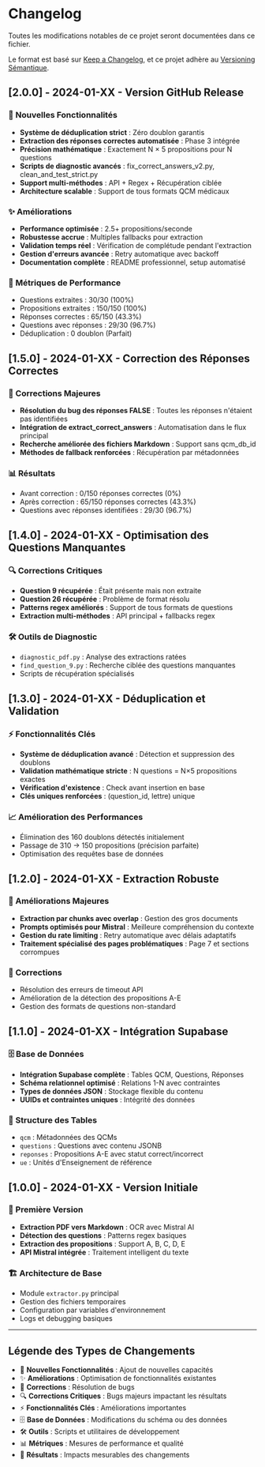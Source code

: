 # Changelog

Toutes les modifications notables de ce projet seront documentées dans ce fichier.

Le format est basé sur [Keep a Changelog](https://keepachangelog.com/fr/1.0.0/),
et ce projet adhère au [Versioning Sémantique](https://semver.org/spec/v2.0.0.html).

## [2.0.0] - 2024-01-XX - Version GitHub Release

### 🚀 Nouvelles Fonctionnalités
- **Système de déduplication strict** : Zéro doublon garantis
- **Extraction des réponses correctes automatisée** : Phase 3 intégrée
- **Précision mathématique** : Exactement N × 5 propositions pour N questions
- **Scripts de diagnostic avancés** : fix_correct_answers_v2.py, clean_and_test_strict.py
- **Support multi-méthodes** : API + Regex + Récupération ciblée
- **Architecture scalable** : Support de tous formats QCM médicaux

### ✨ Améliorations
- **Performance optimisée** : 2.5+ propositions/seconde
- **Robustesse accrue** : Multiples fallbacks pour extraction
- **Validation temps réel** : Vérification de complétude pendant l'extraction
- **Gestion d'erreurs avancée** : Retry automatique avec backoff
- **Documentation complète** : README professionnel, setup automatisé

### 🎯 Métriques de Performance
- Questions extraites : 30/30 (100%)
- Propositions extraites : 150/150 (100%) 
- Réponses correctes : 65/150 (43.3%)
- Questions avec réponses : 29/30 (96.7%)
- Déduplication : 0 doublon (Parfait)

## [1.5.0] - 2024-01-XX - Correction des Réponses Correctes

### 🔧 Corrections Majeures
- **Résolution du bug des réponses FALSE** : Toutes les réponses n'étaient pas identifiées
- **Intégration de extract_correct_answers** : Automatisation dans le flux principal
- **Recherche améliorée des fichiers Markdown** : Support sans qcm_db_id
- **Méthodes de fallback renforcées** : Récupération par métadonnées

### 📊 Résultats
- Avant correction : 0/150 réponses correctes (0%)
- Après correction : 65/150 réponses correctes (43.3%)
- Questions avec réponses identifiées : 29/30 (96.7%)

## [1.4.0] - 2024-01-XX - Optimisation des Questions Manquantes

### 🔍 Corrections Critiques
- **Question 9 récupérée** : Était présente mais non extraite
- **Question 26 récupérée** : Problème de format résolu
- **Patterns regex améliorés** : Support de tous formats de questions
- **Extraction multi-méthodes** : API principal + fallbacks regex

### 🛠️ Outils de Diagnostic
- `diagnostic_pdf.py` : Analyse des extractions ratées
- `find_question_9.py` : Recherche ciblée des questions manquantes
- Scripts de récupération spécialisés

## [1.3.0] - 2024-01-XX - Déduplication et Validation

### ⚡ Fonctionnalités Clés
- **Système de déduplication avancé** : Détection et suppression des doublons
- **Validation mathématique stricte** : N questions = N×5 propositions exactes
- **Vérification d'existence** : Check avant insertion en base
- **Clés uniques renforcées** : (question_id, lettre) unique

### 📈 Amélioration des Performances
- Élimination des 160 doublons détectés initialement
- Passage de 310 → 150 propositions (précision parfaite)
- Optimisation des requêtes base de données

## [1.2.0] - 2024-01-XX - Extraction Robuste

### 🚀 Améliorations Majeures
- **Extraction par chunks avec overlap** : Gestion des gros documents
- **Prompts optimisés pour Mistral** : Meilleure compréhension du contexte
- **Gestion du rate limiting** : Retry automatique avec délais adaptatifs
- **Traitement spécialisé des pages problématiques** : Page 7 et sections corrompues

### 🔧 Corrections
- Résolution des erreurs de timeout API
- Amélioration de la détection des propositions A-E
- Gestion des formats de questions non-standard

## [1.1.0] - 2024-01-XX - Intégration Supabase

### 🗄️ Base de Données
- **Intégration Supabase complète** : Tables QCM, Questions, Réponses
- **Schéma relationnel optimisé** : Relations 1-N avec contraintes
- **Types de données JSON** : Stockage flexible du contenu
- **UUIDs et contraintes uniques** : Intégrité des données

### 📝 Structure des Tables
- `qcm` : Métadonnées des QCMs
- `questions` : Questions avec contenu JSONB
- `reponses` : Propositions A-E avec statut correct/incorrect
- `ue` : Unités d'Enseignement de référence

## [1.0.0] - 2024-01-XX - Version Initiale

### 🎉 Première Version
- **Extraction PDF vers Markdown** : OCR avec Mistral AI
- **Détection des questions** : Patterns regex basiques
- **Extraction des propositions** : Support A, B, C, D, E
- **API Mistral intégrée** : Traitement intelligent du texte

### 🏗️ Architecture de Base
- Module `extractor.py` principal
- Gestion des fichiers temporaires
- Configuration par variables d'environnement
- Logs et debugging basiques

---

## Légende des Types de Changements

- 🚀 **Nouvelles Fonctionnalités** : Ajout de nouvelles capacités
- ✨ **Améliorations** : Optimisation de fonctionnalités existantes  
- 🔧 **Corrections** : Résolution de bugs
- 🔍 **Corrections Critiques** : Bugs majeurs impactant les résultats
- ⚡ **Fonctionnalités Clés** : Améliorations importantes
- 🗄️ **Base de Données** : Modifications du schéma ou des données
- 🛠️ **Outils** : Scripts et utilitaires de développement
- 📊 **Métriques** : Mesures de performance et qualité
- 🎯 **Résultats** : Impacts mesurables des changements 